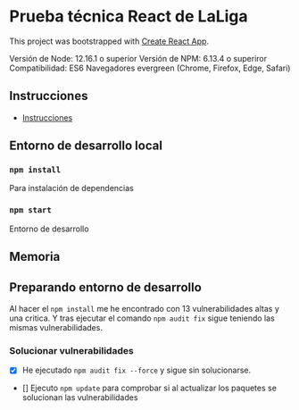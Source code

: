 # Prueba técnica React de LaLiga
This project was bootstrapped with [Create React App](https://github.com/facebook/create-react-app).

Versión de Node: 12.16.1 o superior
Versión de NPM: 6.13.4 o superiror
Compatibilidad: ES6 Navegadores evergreen (Chrome, Firefox, Edge, Safari)

## Instrucciones
- [Instrucciones](src/docs/laliga-prueba-tecnica-instrucciones.md)

## Entorno de desarrollo local

### `npm install`
Para instalación de dependencias

### `npm start`
Entorno de desarrollo

## Memoria

## Preparando entorno de desarrollo
Al hacer el `npm install` me he encontrado con 13 vulnerabilidades altas y una critica. Y tras ejecutar el comando `npm audit fix` sigue teniendo las mismas vulnerabilidades.

### Solucionar vulnerabilidades
- [x] He ejecutado `npm audit fix --force` y sigue sin solucionarse.
- [] Ejecuto `npm update` para comprobar si al actualizar los paquetes se solucionan las vulnerabilidades

